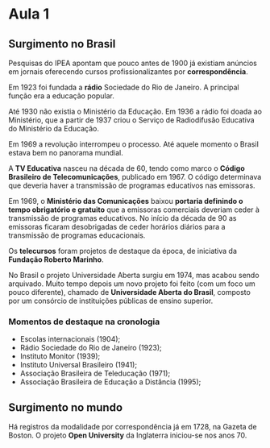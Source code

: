 # Aula 1

## Surgimento no Brasil

Pesquisas do IPEA apontam que pouco antes de 1900 já existiam anúncios em jornais oferecendo cursos profissionalizantes por **correspondência**.

Em 1923 foi fundada a **rádio** Sociedade do Rio de Janeiro. A principal função era a educação popular.

Até 1930 não existia o Ministério da Educação. Em 1936 a rádio foi doada ao Ministério, que a partir de 1937 criou o Serviço de Radiodifusão Educativa do Ministério da Educação.

Em 1969 a revolução interrompeu o processo. Até aquele momento o Brasil estava bem no panorama mundial.

A **TV Educativa** nasceu na década de 60, tendo como marco o **Código Brasileiro de Telecomunicações**, publicado em 1967. O código determinava que deveria haver a transmissão de programas educativos nas emissoras.

Em 1969, o **Ministério das Comunicações** baixou **portaria definindo o tempo obrigatório e gratuito** que a emissoras comerciais deveriam ceder à transmissão de programas educativos. No início da década de 90 as emissoras ficaram desobrigadas de ceder horários diários para a transmissão de programas educacionais.

Os **telecursos** foram projetos de destaque da época, de iniciativa da **Fundação Roberto Marinho**.

No Brasil o projeto Universidade Aberta surgiu em 1974, mas acabou sendo arquivado. Muito tempo depois um novo projeto foi feito (com um foco um pouco diferente), chamado de **Universidade Aberta do Brasil**, composto por um consórcio de instituições públicas de ensino superior.

### Momentos de destaque na cronologia

- Escolas internacionais (1904);
- Rádio Sociedade do Rio de Janeiro (1923);
- Instituto Monitor (1939);
- Instituto Universal Brasileiro (1941);
- Associação Brasileira de Teleducação (1971);
- Associação Brasileira de Educação a Distância (1995);

## Surgimento no mundo

Há registros da modalidade por correspondência já em 1728, na Gazeta de Boston.
O projeto **Open University** da Inglaterra iniciou-se nos anos 70.

